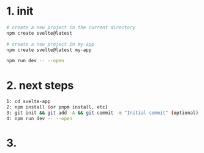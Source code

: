 # 1. init
```bash
# create a new project in the current directory
npm create svelte@latest

# create a new project in my-app
npm create svelte@latest my-app

npm run dev -- --open
```

# 2. next steps
```bash
1: cd svelte-app
2: npm install (or pnpm install, etc)
3: git init && git add -A && git commit -m "Initial commit" (optional)
4: npm run dev -- --open
```
# 3.
```bash
```